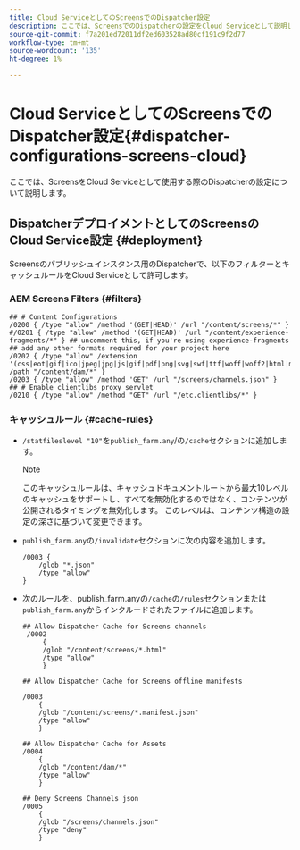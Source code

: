 ```yaml
---
title: Cloud ServiceとしてのScreensでのDispatcher設定
description: ここでは、ScreensでのDispatcherの設定をCloud Serviceとして説明します。
source-git-commit: f7a201ed72011df2ed603528ad80cf191c9f2d77
workflow-type: tm+mt
source-wordcount: '135'
ht-degree: 1%

---
```



# Cloud ServiceとしてのScreensでのDispatcher設定{#dispatcher-configurations-screens-cloud}

ここでは、ScreensをCloud Serviceとして使用する際のDispatcherの設定について説明します。

## DispatcherデプロイメントとしてのScreensのCloud Service設定 {#deployment}

Screensのパブリッシュインスタンス用のDispatcherで、以下のフィルターとキャッシュルールをCloud Serviceとして許可します。

### AEM Screens Filters {#filters}

```
## # Content Configurations
/0200 { /type "allow" /method '(GET|HEAD)' /url "/content/screens/*" }
#/0201 { /type "allow" /method '(GET|HEAD)' /url "/content/experience-fragments/*" } ## uncomment this, if you're using experience-fragments
## add any other formats required for your project here
/0202 { /type "allow" /extension '(css|eot|gif|ico|jpeg|jpg|js|gif|pdf|png|svg|swf|ttf|woff|woff2|html|mp4|mov|m4v)' /path "/content/dam/*" }
/0203 { /type "allow" /method 'GET' /url "/screens/channels.json" }
## # Enable clientlibs proxy servlet
/0210 { /type "allow" /method "GET" /url "/etc.clientlibs/*" }
```

### キャッシュルール {#cache-rules}

* `/statfileslevel "10"`を`publish_farm.any`/の`/cache`セクションに追加します。

   >[!NOTE]
   >このキャッシュルールは、キャッシュドキュメントルートから最大10レベルのキャッシュをサポートし、すべてを無効化するのではなく、コンテンツが公開されるタイミングを無効化します。 このレベルは、コンテンツ構造の設定の深さに基づいて変更できます。

* `publish_farm.any`の`/invalidate`セクションに次の内容を追加します。

   ```
   /0003 {
       /glob "*.json"
       /type "allow"
   }
   ```

* 次のルールを、publish_farm.anyの`/cache`の`/rules`セクションまたは`publish_farm.any`からインクルードされたファイルに追加します。

   ```
   ## Allow Dispatcher Cache for Screens channels
    /0002
        {
        /glob "/content/screens/*.html"
        /type "allow"
        }
   
   ## Allow Dispatcher Cache for Screens offline manifests
   
   /0003
       {
       /glob "/content/screens/*.manifest.json"
       /type "allow"
       }
   
   ## Allow Dispatcher Cache for Assets
   /0004
       {
       /glob "/content/dam/*"
       /type "allow"
       }
   
   ## Deny Screens Channels json
   /0005
       {
       /glob "/screens/channels.json"
       /type "deny"
       }
   ```
